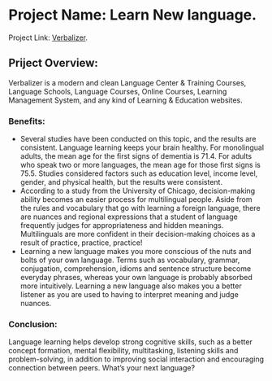 # Project Name: Learn New language.

Project Link: [Verbalizer](https://verbalizer-education.netlify.app/).

## Priject Overview:

Verbalizer is a modern and clean Language Center & Training Courses, Language Schools, Language Courses, Online Courses, Learning Management System, and any kind of Learning & Education websites.

### Benefits:

<ul>
  <li>Several studies have been conducted on this topic, and the results are consistent. Language learning keeps your brain healthy. For monolingual adults, the mean age for the first signs of dementia is 71.4. For adults who speak two or more languages, the mean age for those first signs is 75.5. Studies considered factors such as education level, income level, gender, and physical health, but the results were consistent.</li>
   <li>According to a study from the University of Chicago, decision-making ability becomes an easier process for multilingual people. Aside from the rules and vocabulary that go with learning a foreign language, there are nuances and regional expressions that a student of language frequently judges for appropriateness and hidden meanings. Multilinguals are more confident in their decision-making choices as a result of practice, practice, practice!</li>
   <li>Learning a new language makes you more conscious of the nuts and bolts of your own language. Terms such as vocabulary, grammar, conjugation, comprehension, idioms and sentence structure become everyday phrases, whereas your own language is probably absorbed more intuitively. Learning a new language also makes you a better listener as you are used to having to interpret meaning and judge nuances.</li>
  </ul>
  
  ### Conclusion: 
  Language learning helps develop strong cognitive skills, such as a better concept formation, mental flexibility, multitasking, listening skills and problem-solving, in addition to improving social interaction and encouraging connection between peers. What’s your next language?
